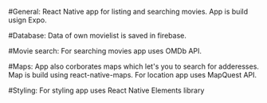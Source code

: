 #General: 
React Native app for listing and searching movies. App is build usign Expo.

#Database: 
Data of own movielist is saved in firebase. 

#Movie search: 
For searching movies app uses OMDb API.

#Maps: 
App also corborates maps which let's you to search for adderesses. Map is build using react-native-maps. 
For location app uses MapQuest API.

#Styling: 
For styling app uses React Native Elements library
